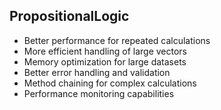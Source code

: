 

## PropositionalLogic

* Better performance for repeated calculations
* More efficient handling of large vectors
* Memory optimization for large datasets
* Better error handling and validation
* Method chaining for complex calculations
* Performance monitoring capabilities
